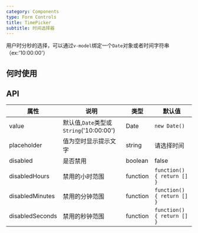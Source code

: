 ```yaml
---
category: Components
type: Form Controls
title: TimePicker
subtitle: 时间选择器
---
```


用户时分秒的选择，可以通过`v-model`绑定一个`Date`对象或者时间字符串（ex:'10:00:00'）

## 何时使用


## API


属性 | 说明 | 类型 | 默认值
-----|-----|-----|------
value | 默认值,`Date`类型或`String`('10:00:00')| Date | `new Date()` | 
placeholder | 值为空时显示提示文字 | string | 请选择时间
disabled | 是否禁用 | boolean | false
disabledHours | 禁用的小时范围 | function | `function() { return [] }`
disabledMinutes | 禁用的分钟范围 | function | `function() { return [] }`
disabledSeconds | 禁用的秒钟范围 | function | `function() { return [] }`
